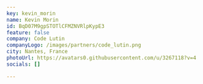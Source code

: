 ```yaml
---
key: kevin_morin
name: Kevin Morin
id: BqD07M9gpSTOTlCFMZNVRlpKypE3
feature: false
company: Code Lutin
companyLogo: /images/partners/code_lutin.png
city: Nantes, France
photoUrl: https://avatars0.githubusercontent.com/u/3267118?v=4
socials: []

---
```



